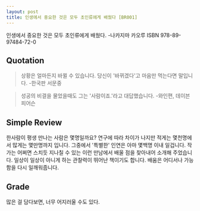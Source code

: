 ```yaml
---
layout: post
title: 인생에서 중요한 것은 모두 초인류에게 배웠다 [BR001]
---
```


인생에서 중요한 것은 모두 초인류에게 배웠다.
-나카지마 카오루
ISBN 978-89-97484-72-0

## Quotation <i class="fa fa-quote-left" aria-hidden="true"></i>

>상황은 얼마든지 바뀔 수 있습니다. 당신이 '바뀌겠다'고 마음만 먹는다면 말입니다. 
-한국판 서문중

>성공의 비결을 물었을때도 그는 '사람이죠.'라고 대답했습니다.
-와인편, 데이븐 피어슨

## Simple Review <i class="fa fa-comment" aria-hidden="true"></i>

<span class="drop">한</span>사람이 평생 만나는 사람은 몇명일까요? 연구에 따라 차이가 나지만 적게는 몇천명에서 많게는 몇만명까지 입니다. 그중에서 '특별한' 인연은 아마 몇백명 이내 일겁니다. 작가는 어쩌면 스치듯 지나칠 수 있는 이런 만남에서 배울 점을 찾아내어 소개해 주었습니다. 일상이 일상이 아니게 하는 관찰력이 뛰어난 책이기도 합니다. 배움은 어디서나 가능함을 다시 일깨워줍니다.

## Grade <i class="fa fa-paragraph" aria-hidden="true"></i>

<i class="fa fa-star" aria-hidden="true"></i>
<i class="fa fa-star" aria-hidden="true"></i>
<i class="fa fa-star-half-o" aria-hidden="true"></i>
<i class="fa fa-star-o" aria-hidden="true"></i>
<i class="fa fa-star-o" aria-hidden="true"></i>

많은 걸 담다보면, 너무 어지러울 수도 있다.